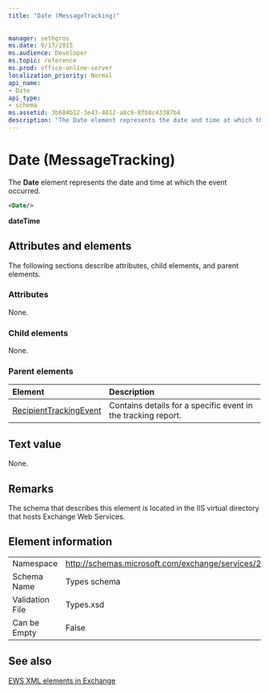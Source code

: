 ```yaml
---
title: "Date (MessageTracking)"
 
 
manager: sethgros
ms.date: 9/17/2015
ms.audience: Developer
ms.topic: reference
ms.prod: office-online-server
localization_priority: Normal
api_name:
- Date
api_type:
- schema
ms.assetid: 3b684b12-3e43-4012-a8c9-8fb8c43387b4
description: "The Date element represents the date and time at which the event occurred."
---
```


# Date (MessageTracking)

The **Date** element represents the date and time at which the event occurred. 
  
```XML
<Date/>
```

 **dateTime**
## Attributes and elements

The following sections describe attributes, child elements, and parent elements.
  
### Attributes

None.
  
### Child elements

None.
  
### Parent elements

|**Element**|**Description**|
|:-----|:-----|
|[RecipientTrackingEvent](recipienttrackingevent.md) <br/> |Contains details for a specific event in the tracking report.  <br/> |
   
## Text value

None.
  
## Remarks

The schema that describes this element is located in the IIS virtual directory that hosts Exchange Web Services.
  
## Element information

|||
|:-----|:-----|
|Namespace  <br/> |http://schemas.microsoft.com/exchange/services/2006/types  <br/> |
|Schema Name  <br/> |Types schema  <br/> |
|Validation File  <br/> |Types.xsd  <br/> |
|Can be Empty  <br/> |False  <br/> |
   
## See also



[EWS XML elements in Exchange](ews-xml-elements-in-exchange.md)

